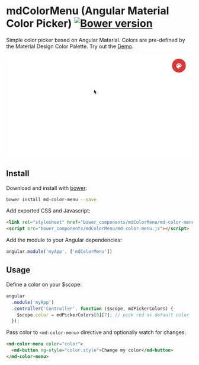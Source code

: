 # mdColorMenu (Angular Material Color Picker) [![Bower version](https://img.shields.io/bower/v/md-color-menu.svg)](https://github.com/ONE-LOGIC/mdColorMenu) 

Simple color picker based on Angular Material. Colors are pre-defined by the Material Design Color Palette. Try out the [Demo](http://one-logic.github.io/mdColorMenu).
 
![md-color-menu](demo.gif)

## Install

Download and install with [bower](http://bower.io/):
```sh
bower install md-color-menu --save
```

Add exported CSS and Javascript:
```html
<link rel="stylesheet" href="bower_components/mdColorMenu/md-color-menu.css" />
<script src="bower_components/mdColorMenu/md-color-menu.js"></script>
```

Add the module to your Angular dependencies:
```javascript
angular.module('myApp', ['mdColorMenu'])
```

## Usage

Define a color on your $scope:
```javascript
angular
  .module('myApp')
  .controller('Controller', function ($scope, mdPickerColors) {
    $scope.color = mdPickerColors[0][7]; // pick red as default color
  });
```

Pass color to `<md-color-menu>` directive and optionally watch for changes:
```html
<md-color-menu color="color">
  <md-button ng-style="color.style">Change my color</md-button>
</md-color-menu>
```

